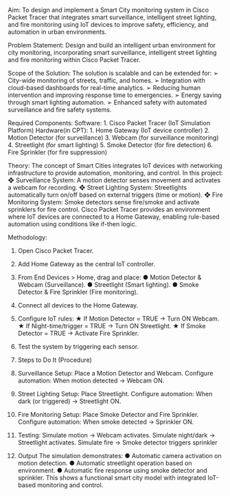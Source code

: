 Aim:
To design and implement a Smart City monitoring system in Cisco Packet Tracer that
integrates smart surveillance, intelligent street lighting, and fire monitoring using IoT devices
to improve safety, efficiency, and automation in urban environments.

Problem Statement:
Design and build an intelligent urban environment for city monitoring, incorporating smart
surveillance, intelligent street lighting and fire monitoring within Cisco Packet Tracer.

Scope of the Solution:
The solution is scalable and can be extended for:
➢ City-wide monitoring of streets, traffic, and homes.
➢ Integration with cloud-based dashboards for real-time analytics.
➢ Reducing human intervention and improving response time to emergencies.
➢ Energy saving through smart lighting automation.
➢ Enhanced safety with automated surveillance and fire safety systems.

Required Components:
Software: 1. Cisco Packet Tracer (IoT Simulation Platform)
Hardware(in CPT): 1. Home Gateway (IoT device controller)
                  2. Motion Detector (for surveillance)
                  3. Webcam (for surveillance monitoring)
                  4. Streetlight (for smart lighting)
                  5. Smoke Detector (for fire detection)
                  6. Fire Sprinkler (for fire suppression)

Theory:
The concept of Smart Cities integrates IoT devices with networking infrastructure to provide
automation, monitoring, and control. In this project:
❖ Surveillance System: A motion detector senses movement and activates a webcam
for recording.
❖ Street Lighting System: Streetlights automatically turn on/off based on external
triggers (time or motion).
❖ Fire Monitoring System: Smoke detectors sense fire/smoke and activate sprinklers
for fire control.
Cisco Packet Tracer provides an environment where IoT devices are connected to a Home
Gateway, enabling rule-based automation using conditions like if-then logic.

Methodology:
1. Open Cisco Packet Tracer.
2. Add Home Gateway as the central IoT controller.
3. From End Devices > Home, drag and place:
● Motion Detector & Webcam (Surveillance).
● Streetlight (Smart lighting).
● Smoke Detector & Fire Sprinkler (Fire monitoring).
4. Connect all devices to the Home Gateway.
5. Configure IoT rules:
★ If Motion Detector = TRUE → Turn ON Webcam.
★ If Night-time/trigger = TRUE → Turn ON Streetlight.
★ If Smoke Detector = TRUE → Activate Fire Sprinkler.
6. Test the system by triggering each sensor.
7. Steps to Do It (Procedure)
  1. Surveillance Setup:
     Place a Motion Detector and Webcam.
     Configure automation: When motion detected → Webcam ON.
  2. Street Lighting Setup:
     Place Streetlight.
     Configure automation: When dark (or triggered) → Streetlight ON.
  3. Fire Monitoring Setup:
     Place Smoke Detector and Fire Sprinkler.
     Configure automation: When smoke detected → Sprinkler ON.
  4. Testing:
     Simulate motion → Webcam activates.
     Simulate night/dark → Streetlight activates.
     Simulate fire → Smoke detector triggers sprinkler

8. Output
The simulation demonstrates:
● Automatic camera activation on motion detection.
● Automatic streetlight operation based on environment.
● Automatic fire response using smoke detector and sprinkler.
This shows a functional smart city model with integrated IoT-based monitoring and control.
